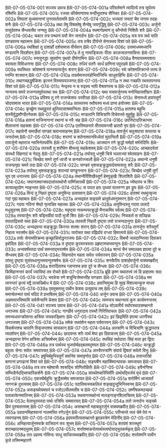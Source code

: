 BR-07-05-074-001	सञ्जय उवाच
BR-07-05-074-001a	परिवर्तमाने त्वादित्ये तत्र सूर्यस्य रश्मिभिः
BR-07-05-074-001c	रजसा कीर्यमाणाश्च मन्दीभूताश्च सैनिकाः
BR-07-05-074-002a	तिष्ठतां युध्यमानानां पुनरावर्ततामपि
BR-07-05-074-002c	भज्यतां जयतां चैव जगाम तदहः शनैः
BR-07-05-074-003a	तथा तेषु विषक्तेषु सैन्येषु जयगृद्धिषु
BR-07-05-074-003c	अर्जुनो वासुदेवश्च सैन्धवायैव जग्मतुः
BR-07-05-074-004a	रथमार्गप्रमाणं तु कौन्तेयो निशितैः शरैः
BR-07-05-074-004c	चकार तत्र पन्थानं ययौ येन जनार्दनः
BR-07-05-074-005a	यत्र यत्र रथो याति पाण्डवस्य महात्मनः
BR-07-05-074-005c	तत्र तत्रैव दीर्यन्ते सेनास्तव विशां पते
BR-07-05-074-006a	रथशिक्षां तु दाशार्हो दर्शयामास वीर्यवान्
BR-07-05-074-006c	उत्तमाधममध्यानि मण्डलानि विदर्शयन्
BR-07-05-074-007a	ते तु नामाङ्किताः पीताः कालज्वलनसन्निभाः
BR-07-05-074-007c	स्नायुनद्धाः सुपर्वाणः पृथवो दीर्घगामिनः
BR-07-05-074-008a	वैणवायस्मयशराः स्वायता विविधाननाः
BR-07-05-074-008c	रुधिरं पतगैः सार्धं प्राणिनां पपुराहवे
BR-07-05-074-009a	रथस्थितः क्रोशमात्रे यानस्यत्यर्जुनः शरान्
BR-07-05-074-009c	रथे क्रोशमतिक्रान्ते तस्य ते घ्नन्ति शात्रवान्
BR-07-05-074-010a	तार्क्ष्यमारुतरंहोभिर्वाजिभिः साधुवाहिभिः
BR-07-05-074-010c	तथागच्छद्धृषीकेशः कृत्स्नं विस्मापयञ्जगत्
BR-07-05-074-011a	न तथा गच्छति रथस्तपनस्य विशां पते
BR-07-05-074-011c	नेन्द्रस्य न च रुद्रस्य नापि वैश्रवणस्य च
BR-07-05-074-012a	नान्यस्य समरे राजन्गतपूर्वस्तथा रथः
BR-07-05-074-012c	यथा ययावर्जुनस्य मनोभिप्रायशीघ्रगः
BR-07-05-074-013a	प्रविश्य तु रणे राजन्केशवः परवीरहा
BR-07-05-074-013c	सेनामध्ये हयांस्तूर्णं चोदयामास भारत
BR-07-05-074-014a	ततस्तस्य रथौघस्य मध्यं प्राप्य हयोत्तमाः
BR-07-05-074-014c	कृच्छ्रेण रथमूहुस्तं क्षुत्पिपासाश्रमान्विताः
BR-07-05-074-015a	क्षताश्च बहुभिः शस्त्रैर्युद्धशौण्डैरनेकशः
BR-07-05-074-015c	मण्डलानि विचित्राणि विचेरुस्ते मुहुर्मुहुः
BR-07-05-074-016a	हतानां वाजिनागानां रथानां च नरैः सह
BR-07-05-074-016c	उपरिष्टादतिक्रान्ताः शैलाभानां सहस्रशः
BR-07-05-074-017a	एतस्मिन्नन्तरे वीरावावन्त्यौ भ्रातरौ नृप
BR-07-05-074-017c	सहसेनौ समार्छेतां पाण्डवं क्लान्तवाहनम्
BR-07-05-074-018a	तावर्जुनं चतुःषष्ट्या सप्तत्या च जनार्दनम्
BR-07-05-074-018c	शराणां च शतेनाश्वानविध्येतां मुदान्वितौ
BR-07-05-074-019a	तावर्जुनो महाराज नवभिर्नतपर्वभिः
BR-07-05-074-019c	आजघान रणे क्रुद्धो मर्मज्ञो मर्मभेदिभिः
BR-07-05-074-020a	ततस्तौ तु शरौघेण बीभत्सुं सहकेशवम्
BR-07-05-074-020c	आच्छादयेतां संरब्धौ सिंहनादं च नेदतुः
BR-07-05-074-021a	तयोस्तु धनुषी चित्रे भल्लाभ्यां श्वेतवाहनः
BR-07-05-074-021c	चिच्छेद समरे तूर्णं ध्वजौ च कनकोज्ज्वलौ
BR-07-05-074-022a	अथान्ये धनुषी राजन्प्रगृह्य समरे तदा
BR-07-05-074-022c	पाण्डवं भृशसङ्क्रुद्धावर्दयामासतुः शरैः
BR-07-05-074-023a	तयोस्तु भृशसङ्क्रुद्धः शराभ्यां पाण्डुनन्दनः
BR-07-05-074-023c	चिच्छेद धनुषी तूर्णं भूय एव धनञ्जयः
BR-07-05-074-024a	तथान्यैर्विशिखैस्तूर्णं हेमपुङ्खैः शिलाशितैः
BR-07-05-074-024c	जघानाश्वान्सपदातांस्तथोभौ पार्ष्णिसारथी
BR-07-05-074-025a	ज्येष्ठस्य च शिरः कायात्क्षुरप्रेण न्यकृन्तत
BR-07-05-074-025c	स पपात हतः पृथ्व्यां वातरुग्ण इव द्रुमः
BR-07-05-074-026a	विन्दं तु निहतं दृष्ट्वा अनुविन्दः प्रतापवान्
BR-07-05-074-026c	हताश्वं रथमुत्सृज्य गदां गृह्य महाबलः
BR-07-05-074-027a	अभ्यद्रवत सङ्ग्रामे भ्रातुर्वधमनुस्मरन्
BR-07-05-074-027c	गदया गदिनां श्रेष्ठो नृत्यन्निव महारथः
BR-07-05-074-028a	अनुविन्दस्तु गदया ललाटे मधुसूदनम्
BR-07-05-074-028c	स्पृष्ट्वा नाकम्पयत्क्रुद्धो मैनाकमिव पर्वतम्
BR-07-05-074-029a	तस्यार्जुनः शरैः षड्भिर्ग्रीवां पादौ भुजौ शिरः
BR-07-05-074-029c	निचकर्त स सञ्छिन्नः पपाताद्रिचयो यथा
BR-07-05-074-030a	ततस्तौ निहतौ दृष्ट्वा तयो राजन्पदानुगाः
BR-07-05-074-030c	अभ्यद्रवन्त सङ्क्रुद्धाः किरन्तः शतशः शरान्
BR-07-05-074-031a	तानर्जुनः शरैस्तूर्णं निहत्य भरतर्षभ
BR-07-05-074-031c	व्यरोचत यथा वह्निर्दावं दग्ध्वा हिमात्यये
BR-07-05-074-032a	तयोः सेनामतिक्रम्य कृच्छ्रान्निर्याद्धनञ्जयः
BR-07-05-074-032c	विबभौ जलदान्भित्त्वा दिवाकर इवोदितः
BR-07-05-074-033a	तं दृष्ट्वा कुरवस्त्रस्ताः प्रहृष्टाश्चाभवन्पुनः
BR-07-05-074-033c	अभ्यवर्षंस्तदा पार्थं समन्ताद्भरतर्षभ
BR-07-05-074-034a	श्रान्तं चैनं समालक्ष्य ज्ञात्वा दूरे च सैन्धवम्
BR-07-05-074-034c	सिंहनादेन महता सर्वतः पर्यवारयन्
BR-07-05-074-035a	तांस्तु दृष्ट्वा सुसंरब्धानुत्स्मयन्पुरुषर्षभः
BR-07-05-074-035c	शनकैरिव दाशार्हमर्जुनो वाक्यमब्रवीत्
BR-07-05-074-036a	शरार्दिताश्च ग्लानाश्च हया दूरे च सैन्धवः
BR-07-05-074-036c	किमिहानन्तरं कार्यं ज्यायिष्ठं तव रोचते
BR-07-05-074-037a	ब्रूहि कृष्ण यथातत्त्वं त्वं हि प्राज्ञतमः सदा
BR-07-05-074-037c	भवन्नेत्रा रणे शत्रून्विजेष्यन्तीह पाण्डवाः
BR-07-05-074-038a	मम त्वनन्तरं कृत्यं यद्वै तत्सन्निबोध मे
BR-07-05-074-038c	हयान्विमुच्य हि सुखं विशल्यान्कुरु माधव
BR-07-05-074-039a	एवमुक्तस्तु पार्थेन केशवः प्रत्युवाच तम्
BR-07-05-074-039c	ममाप्येतन्मतं पार्थ यदिदं ते प्रभाषितम्
BR-07-05-074-040	अर्जुन उवाच
BR-07-05-074-040a	अहमावारयिष्यामि सर्वसैन्यानि केशव
BR-07-05-074-040c	त्वमप्यत्र यथान्यायं कुरु कार्यमनन्तरम्
BR-07-05-074-041	सञ्जय उवाच
BR-07-05-074-041a	सोऽवतीर्य रथोपस्थादसम्भ्रान्तो धनञ्जयः
BR-07-05-074-041c	गाण्डीवं धनुरादाय तस्थौ गिरिरिवाचलः
BR-07-05-074-042a	तमभ्यधावन्क्रोशन्तः क्षत्रिया जयकाङ्क्षिणः
BR-07-05-074-042c	इदं छिद्रमिति ज्ञात्वा धरणीस्थं धनञ्जयम्
BR-07-05-074-043a	तमेकं रथवंशेन महता पर्यवारयन्
BR-07-05-074-043c	विकर्षन्तश्च चापानि विसृजन्तश्च सायकान्
BR-07-05-074-044a	अस्त्राणि च विचित्राणि क्रुद्धास्तत्र व्यदर्शयन्
BR-07-05-074-044c	छादयन्तः शरैः पार्थं मेघा इव दिवाकरम्
BR-07-05-074-045a	अभ्यद्रवन्त वेगेन क्षत्रियाः क्षत्रियर्षभम्
BR-07-05-074-045c	रथसिंहं रथोदाराः सिंहं मत्ता इव द्विपाः
BR-07-05-074-046a	तत्र पार्थस्य भुजयोर्महद्बलमदृश्यत
BR-07-05-074-046c	यत्क्रुद्धो बहुलाः सेनाः सर्वतः समवारयत्
BR-07-05-074-047a	अस्त्रैरस्त्राणि संवार्य द्विषतां सर्वतो विभुः
BR-07-05-074-047c	इषुभिर्बहुभिस्तूर्णं सर्वानेव समावृणोत्
BR-07-05-074-048a	तत्रान्तरिक्षे बाणानां प्रगाढानां विशां पते
BR-07-05-074-048c	सङ्घर्षेण महार्चिष्मान्पावकः समजायत
BR-07-05-074-049a	तत्र तत्र महेष्वासैः श्वसद्भिः शोणितोक्षितैः
BR-07-05-074-049c	हयैर्नागैश्च सम्भिन्नैर्नदद्भिश्चारिकर्शनैः
BR-07-05-074-050a	संरब्धैश्चारिभिर्वीरैः प्रार्थयद्भिर्जयं मृधे
BR-07-05-074-050c	एकस्थैर्बहुभिः क्रुद्धैरूष्मेव समजायत
BR-07-05-074-051a	शरोर्मिणं ध्वजावर्तं नागनक्रं दुरत्ययम्
BR-07-05-074-051c	पदातिमत्स्यकलिलं शङ्खदुन्दुभिनिस्वनम्
BR-07-05-074-052a	असङ्ख्येयमपारं च रजोऽऽभीलमतीव च
BR-07-05-074-052c	उष्णीषकमठच्छन्नं पताकाफेनमालिनम्
BR-07-05-074-053a	रथसागरमक्षोभ्यं मातङ्गाङ्गशिलाचितम्
BR-07-05-074-053c	वेलाभूतस्तदा पार्थः पत्रिभिः समवारयत्
BR-07-05-074-054a	ततो जनार्दनः सङ्ख्ये प्रियं पुरुषसत्तमम्
BR-07-05-074-054c	असम्भ्रान्तो महाबाहुरर्जुनं वाक्यमब्रवीत्
BR-07-05-074-055a	उदपानमिहाश्वानां नालमस्ति रणेऽर्जुन
BR-07-05-074-055c	परीप्सन्ते जलं चेमे पेयं न त्ववगाहनम्
BR-07-05-074-056a	इदमस्तीत्यसम्भ्रान्तो ब्रुवन्नस्त्रेण मेदिनीम्
BR-07-05-074-056c	अभिहत्यार्जुनश्चक्रे वाजिपानं सरः शुभम्
BR-07-05-074-057a	शरवंशं शरस्थूणं शराच्छादनमद्भुतम्
BR-07-05-074-057c	शरवेश्माकरोत्पार्थस्त्वष्टेवाद्भुतकर्मकृत्
BR-07-05-074-058a	ततः प्रहस्य गोविन्दः साधु साध्वित्यथाब्रवीत्
BR-07-05-074-058c	शरवेश्मनि पार्थेन कृते तस्मिन्महारणे
